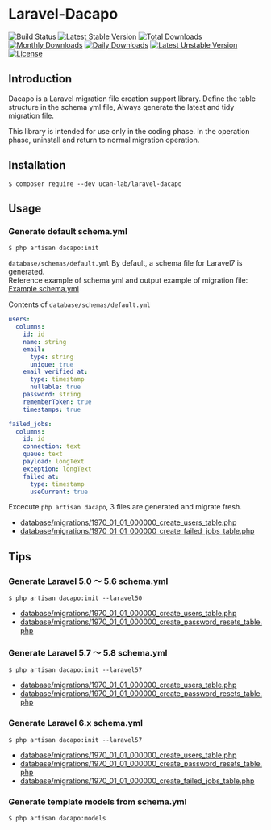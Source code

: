 # Laravel-Dacapo

[![Build Status](https://travis-ci.org/ucan-lab/laravel-dacapo.svg?branch=master)](https://travis-ci.org/ucan-lab/laravel-dacapo)
[![Latest Stable Version](https://poser.pugx.org/ucan-lab/laravel-dacapo/v/stable)](https://packagist.org/packages/ucan-lab/laravel-dacapo)
[![Total Downloads](https://poser.pugx.org/ucan-lab/laravel-dacapo/downloads)](https://packagist.org/packages/ucan-lab/laravel-dacapo)
[![Monthly Downloads](https://poser.pugx.org/ucan-lab/laravel-dacapo/d/monthly)](https://packagist.org/packages/ucan-lab/laravel-dacapo)
[![Daily Downloads](https://poser.pugx.org/ucan-lab/laravel-dacapo/d/daily)](https://packagist.org/packages/ucan-lab/laravel-dacapo)
[![Latest Unstable Version](https://poser.pugx.org/ucan-lab/laravel-dacapo/v/unstable)](https://packagist.org/packages/ucan-lab/laravel-dacapo)
[![License](https://poser.pugx.org/ucan-lab/laravel-dacapo/license)](https://packagist.org/packages/ucan-lab/laravel-dacapo)

## Introduction

Dacapo is a Laravel migration file creation support library.
Define the table structure in the schema yml file, Always generate the latest and tidy migration file.

This library is intended for use only in the coding phase.
In the operation phase, uninstall and return to normal migration operation.

## Installation

```
$ composer require --dev ucan-lab/laravel-dacapo
```

## Usage

### Generate default schema.yml

```
$ php artisan dacapo:init
```

`database/schemas/default.yml`
By default, a schema file for Laravel7 is generated.  
Reference example of schema yml and output example of migration file: [Example schema.yml](/tests/Storage)

Contents of `database/schemas/default.yml`

```yaml
users:
  columns:
    id: id
    name: string
    email:
      type: string
      unique: true
    email_verified_at:
      type: timestamp
      nullable: true
    password: string
    rememberToken: true
    timestamps: true

failed_jobs:
  columns:
    id: id
    connection: text
    queue: text
    payload: longText
    exception: longText
    failed_at:
      type: timestamp
      useCurrent: true
```

Excecute `php artisan dacapo`, 3 files are generated and migrate fresh.

- [database/migrations/1970_01_01_000000_create_users_table.php](tests/Storage/laravel70_default/migrations/1970_01_01_000000_create_users_table.php)
- [database/migrations/1970_01_01_000000_create_failed_jobs_table.php](tests/Storage/laravel70_default/migrations/1970_01_01_000000_create_failed_jobs_table.php)

## Tips

### Generate Laravel 5.0 〜 5.6 schema.yml

```
$ php artisan dacapo:init --laravel50
```

- [database/migrations/1970_01_01_000000_create_users_table.php](tests/Storage/laravel50_default/migrations/1970_01_01_000000_create_users_table.php)
- [database/migrations/1970_01_01_000000_create_password_resets_table.php](tests/Storage/laravel50_default/migrations/1970_01_01_000000_create_password_resets_table.php)

### Generate Laravel 5.7 〜 5.8 schema.yml

```
$ php artisan dacapo:init --laravel57
```

- [database/migrations/1970_01_01_000000_create_users_table.php](tests/Storage/laravel57_default/migrations/1970_01_01_000000_create_users_table.php)
- [database/migrations/1970_01_01_000000_create_password_resets_table.php](tests/Storage/laravel57_default/migrations/1970_01_01_000000_create_password_resets_table.php)

### Generate Laravel 6.x schema.yml

```
$ php artisan dacapo:init --laravel57
```

- [database/migrations/1970_01_01_000000_create_users_table.php](tests/Storage/laravel60_default/migrations/1970_01_01_000000_create_users_table.php)
- [database/migrations/1970_01_01_000000_create_password_resets_table.php](tests/Storage/laravel60_default/migrations/1970_01_01_000000_create_password_resets_table.php)
- [database/migrations/1970_01_01_000000_create_failed_jobs_table.php](tests/Storage/laravel60_default/migrations/1970_01_01_000000_create_failed_jobs_table.php)

### Generate template models from schema.yml

```
$ php artisan dacapo:models
```
